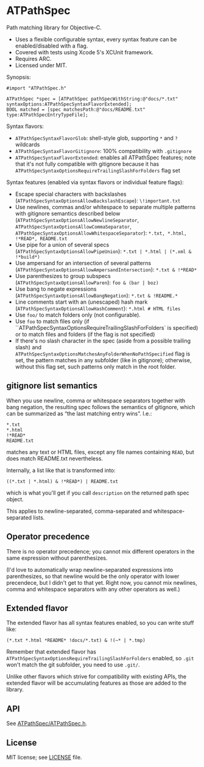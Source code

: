 ATPathSpec
==========

Path matching library for Objective-C.

* Uses a flexible configurable syntax, every syntax feature can be enabled/disabled with a flag.
* Covered with tests using Xcode 5's XCUnit framework.
* Requires ARC.
* Licensed under MIT.

Synopsis:

    #import "ATPathSpec.h"

    ATPathSpec *spec = [ATPathSpec pathSpecWithString:@"docs/*.txt" syntaxOptions:ATPathSpecSyntaxFlavorExtended];
    BOOL matched = [spec matchesPath:@"docs/README.txt" type:ATPathSpecEntryTypeFile];

Syntax flavors:

* `ATPathSpecSyntaxFlavorGlob`: shell-style glob, supporting `*` and `?` wildcards
* `ATPathSpecSyntaxFlavorGitignore`: 100% compatibility with `.gitignore`
* `ATPathSpecSyntaxFlavorExtended`: enables all ATPathSpec features; note that it's not fully compatible with gitignore because it has `ATPathSpecSyntaxOptionsRequireTrailingSlashForFolders` flag set

Syntax features (enabled via syntax flavors or individual feature flags):

* Escape special characters with backslashes (`ATPathSpecSyntaxOptionsAllowBackslashEscape`): `\!important.txt`
* Use newlines, commas and/or whitespace to separate multiple patterns with gitignore semantics described below (`ATPathSpecSyntaxOptionsAllowNewlineSeparator`, `ATPathSpecSyntaxOptionsAllowCommaSeparator`, `ATPathSpecSyntaxOptionsAllowWhitespaceSeparator`): `*.txt, *.html, !*READ*, README.txt`
* Use pipe for a union of several specs (`ATPathSpecSyntaxOptionsAllowPipeUnion`): `*.txt | *.html | (*.xml & !*build*)`
* Use ampersand for an intersection of several patterns (`ATPathSpecSyntaxOptionsAllowAmpersandIntersection`): `*.txt & !*READ*`
* Use parenthesizes to group subspecs (`ATPathSpecSyntaxOptionsAllowParen`): `foo & (bar | boz)`
* Use bang to negate expressions (`ATPathSpecSyntaxOptionsAllowBangNegation`): `*.txt & !README.*`
* Line comments start with an (unescaped) hash mark (`ATPathSpecSyntaxOptionsAllowHashComment`): `*.html # HTML files`
* Use `foo/` to match folders only (not configurable).
* Use `foo` to match files only (if ``ATPathSpecSyntaxOptionsRequireTrailingSlashForFolders` is specified) or to match files and folders (if the flag is not specified)
* If there's no slash character in the spec (aside from a possible trailing slash) and `ATPathSpecSyntaxOptionsMatchesAnyFolderWhenNoPathSpecified` flag is set, the pattern matches in any subfolder (like in gitignore); otherwise, without this flag set, such patterns only match in the root folder.


gitignore list semantics
------------------------

When you use newline, comma or whitespace separators together with bang negation, the resulting spec follows the semantics of gitignore, which can be summarized as “the last matching entry wins”. I.e.:

    *.txt
    *.html
    !*READ*
    README.txt

matches any text or HTML files, except any file names containing `READ`, but does match README.txt nevertheless.

Internally, a list like that is transformed into:

    ((*.txt | *.html) & !*READ*) | README.txt

which is what you'll get if you call `description` on the returned path spec object.

This applies to newline-separated, comma-separated and whitespace-separated lists.


Operator precedence
-------------------

There is no operator precedence; you cannot mix different operators in the same expression without parenthesizes.

(I'd love to automatically wrap newline-separated expressions into parenthesizes, so that newline would be the only operator with lower precendece, but I didn't get to that yet. Right now, you cannot mix newlines, comma and whitespace separators with any other operators as well.)


Extended flavor
---------------

The extended flavor has all syntax features enabled, so you can write stuff like:

    (*.txt *.html *README* !docs/*.txt) & !(~* | *.tmp)

Remember that extended flavor has `ATPathSpecSyntaxOptionsRequireTrailingSlashForFolders` enabled, so `.git` won't match the git subfolder, you need to use `.git/`.

Unlike other flavors which strive for compatibility with existing APIs, the extended flavor will be accumulating features as those are added to the library.


API
---

See [ATPathSpec/ATPathSpec.h](ATPathSpec/ATPathSpec.h).


License
-------

MIT license; see [LICENSE](LICENSE) file.
